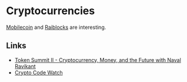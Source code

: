 # Cryptocurrencies
[Mobilecoin](https://www.mobilecoin.com) and [Raiblocks](https://github.com/clemahieu/raiblocks) are interesting.

## Links
- [Token Summit II - Cryptocurrency, Money, and the Future with Naval Ravikant](https://www.youtube.com/watch?v=few99D5WnRg)
- [Crypto Code Watch](https://cryptocodewatch.com/#stars)